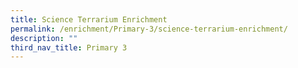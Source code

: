 ```yaml
---
title: Science Terrarium Enrichment
permalink: /enrichment/Primary-3/science-terrarium-enrichment/
description: ""
third_nav_title: Primary 3
---
```

